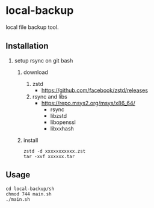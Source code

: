 # local-backup

local file backup tool.

## Installation

1. setup rsync on git bash

   1. download
      1. zstd
         - <https://github.com/facebook/zstd/releases>
      2. rsync and libs
         - <https://repo.msys2.org/msys/x86_64/>
           - rsync
           - libzstd
           - libopenssl
           - libxxhash
   2. install

      ```shell
      zstd -d xxxxxxxxxxx.zst
      tar -xvf xxxxxx.tar
      ```

## Usage

```shell
cd local-backup/sh
chmod 744 main.sh
./main.sh
```
